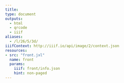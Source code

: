 ```yaml
---
title:
type: document
outputs:
  - html
  - qrcode
  - iiif
aliases:
  - /l/26/5/3d/
iiifContext: http://iiif.io/api/image/2/context.json
resources:
- src: "front.jxl"
  name: front
  params:
    iiif: front/info.json
    hint: non-paged
---
```

